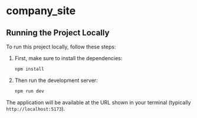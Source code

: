 # company_site

## Running the Project Locally

To run this project locally, follow these steps:

1. First, make sure to install the dependencies:

   ```bash
   npm install
   ```

2. Then run the development server:
   ```bash
   npm run dev
   ```

The application will be available at the URL shown in your terminal (typically `http://localhost:5173`).
